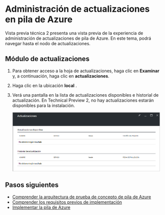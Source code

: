 <properties
    pageTitle="Actualizaciones de pila de Azure | Microsoft Azure"
    description="Obtenga más información sobre las actualizaciones en pila de Azure"
    services="azure-stack"
    documentationCenter=""
    authors="HeathL17"
    manager="byronr"
    editor=""/>

<tags
    ms.service="azure-stack"
    ms.workload="na"
    ms.tgt_pltfrm="na"
    ms.devlang="na"
    ms.topic="article"
    ms.date="09/26/2016"
    ms.author="Helaw"/>

# <a name="updates-management-in-azure-stack"></a>Administración de actualizaciones en pila de Azure
Vista previa técnica 2 presenta una vista previa de la experiencia de administración de actualizaciones de pila de Azure.  En este tema, podrá navegar hasta el nodo de actualizaciones.  

## <a name="updates-blade"></a>Módulo de actualizaciones
1.  Para obtener acceso a la hoja de actualizaciones, haga clic en **Examinar** y, a continuación, haga clic en **actualizaciones**.

2.  Haga clic en la ubicación **local** .

3.  Verá una pantalla en la lista de actualizaciones disponibles e historial de actualización.  En Technical Preview 2, no hay actualizaciones estarán disponibles para la instalación.  

    ![Actualiza la pantalla que muestra no hay actualizaciones disponibles](./media/azure-stack-updates/image1.png)




## <a name="next-steps"></a>Pasos siguientes
- [Comprender la arquitectura de prueba de concepto de pila de Azure](azure-stack-architecture.md)      
- [Comprender los requisitos previos de implementación](azure-stack-deploy.md)
- [Implementar la pila de Azure](azure-stack-run-powershell-script.md)
 
    
  

  


